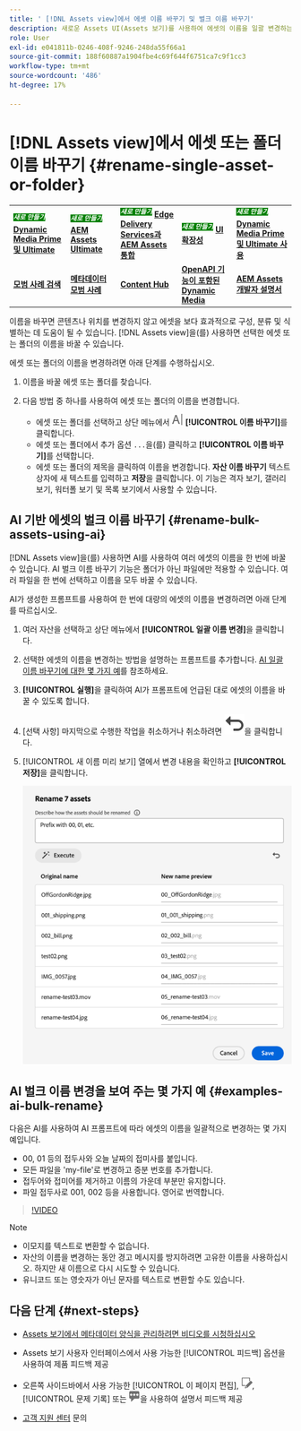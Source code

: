 ```yaml
---
title: ' [!DNL Assets view]에서 에셋 이름 바꾸기 및 벌크 이름 바꾸기'
description: 새로운 Assets UI(Assets 보기)를 사용하여 에셋의 이름을 일괄 변경하는 방법을 알아봅니다. 여러 에셋의 이름을 한 번에 바꿀 수 있는 기능을 제공합니다.
role: User
exl-id: e041811b-0246-408f-9246-248da55f66a1
source-git-commit: 188f60887a1904fbe4c69f644f6751ca7c9f1cc3
workflow-type: tm+mt
source-wordcount: '486'
ht-degree: 17%

---
```


# [!DNL Assets view]에서 에셋 또는 폴더 이름 바꾸기 {#rename-single-asset-or-folder}

<table>
    <tr>
        <td>
            <sup style= "background-color:#008000; color:#FFFFFF; font-weight:bold"><i>새로 만들기</i></sup> <a href="/help/assets/dynamic-media/dm-prime-ultimate.md"><b>Dynamic Media Prime 및 Ultimate</b></a>
        </td>
        <td>
            <sup style= "background-color:#008000; color:#FFFFFF; font-weight:bold"><i>새로 만들기</i></sup> <a href="/help/assets/assets-ultimate-overview.md"><b>AEM Assets Ultimate</b></a>
        </td>
        <td>
            <sup style= "background-color:#008000; color:#FFFFFF; font-weight:bold"><i>새로 만들기</i></sup> <a href="/help/assets/integrate-aem-assets-edge-delivery-services.md"><b>Edge Delivery Services과 AEM Assets 통합</b></a>
        </td>
        <td>
            <sup style= "background-color:#008000; color:#FFFFFF; font-weight:bold"><i>새로 만들기</i></sup> <a href="/help/assets/aem-assets-view-ui-extensibility.md"><b>UI 확장성</b></a>
        </td>
          <td>
            <sup style= "background-color:#008000; color:#FFFFFF; font-weight:bold"><i>새로 만들기</i></sup> <a href="/help/assets/dynamic-media/enable-dynamic-media-prime-and-ultimate.md"><b>Dynamic Media Prime 및 Ultimate 사용</b></a>
        </td>
    </tr>
    <tr>
        <td>
            <a href="/help/assets/search-best-practices.md"><b>모범 사례 검색</b></a>
        </td>
        <td>
            <a href="/help/assets/metadata-best-practices.md"><b>메타데이터 모범 사례</b></a>
        </td>
        <td>
            <a href="/help/assets/product-overview.md"><b>Content Hub</b></a>
        </td>
        <td>
            <a href="/help/assets/dynamic-media-open-apis-overview.md"><b>OpenAPI 기능이 포함된 Dynamic Media</b></a>
        </td>
        <td>
            <a href="https://developer.adobe.com/experience-cloud/experience-manager-apis/"><b>AEM Assets 개발자 설명서</b></a>
        </td>
    </tr>
</table>

이름을 바꾸면 콘텐츠나 위치를 변경하지 않고 에셋을 보다 효과적으로 구성, 분류 및 식별하는 데 도움이 될 수 있습니다. [!DNL Assets view]을(를) 사용하면 선택한 에셋 또는 폴더의 이름을 바꿀 수 있습니다.

에셋 또는 폴더의 이름을 변경하려면 아래 단계를 수행하십시오.

1. 이름을 바꿀 에셋 또는 폴더를 찾습니다.

1. 다음 방법 중 하나를 사용하여 에셋 또는 폴더의 이름을 변경합니다.

   * 에셋 또는 폴더를 선택하고 상단 메뉴에서 ![이름 바꾸기 아이콘](assets/do-not-localize/rename-icon.png) **[!UICONTROL 이름 바꾸기]**&#x200B;를 클릭합니다.
   * 에셋 또는 폴더에서 추가 옵션 `...`을(를) 클릭하고 **[!UICONTROL 이름 바꾸기]**&#x200B;를 선택합니다.
   * 에셋 또는 폴더의 제목을 클릭하여 이름을 변경합니다. **자산 이름 바꾸기** 텍스트 상자에 새 텍스트를 입력하고 **저장**&#x200B;을 클릭합니다. 이 기능은 격자 보기, 갤러리 보기, 워터폴 보기 및 목록 보기에서 사용할 수 있습니다.

## AI 기반 에셋의 벌크 이름 바꾸기 {#rename-bulk-assets-using-ai}

[!DNL Assets view]을(를) 사용하면 AI를 사용하여 여러 에셋의 이름을 한 번에 바꿀 수 있습니다. AI 벌크 이름 바꾸기 기능은 폴더가 아닌 파일에만 적용할 수 있습니다. 여러 파일을 한 번에 선택하고 이름을 모두 바꿀 수 있습니다.

AI가 생성한 프롬프트를 사용하여 한 번에 대량의 에셋의 이름을 변경하려면 아래 단계를 따르십시오.

1. 여러 자산을 선택하고 상단 메뉴에서 **[!UICONTROL 일괄 이름 변경]**&#x200B;을 클릭합니다.

1. 선택한 에셋의 이름을 변경하는 방법을 설명하는 프롬프트를 추가합니다. [AI 일괄 이름 바꾸기에 대한 몇 가지 예](#examples-ai-bulk-rename)를 참조하세요.

1. **[!UICONTROL 실행]**&#x200B;을 클릭하여 AI가 프롬프트에 언급된 대로 에셋의 이름을 바꿀 수 있도록 합니다.

1. [선택 사항] 마지막으로 수행한 작업을 취소하거나 취소하려면 ![실행 취소 아이콘](assets/do-not-localize/undo.svg)을 클릭합니다.

1. [!UICONTROL 새 이름 미리 보기] 열에서 변경 내용을 확인하고 **[!UICONTROL 저장]**&#x200B;을 클릭합니다.

   ![AI 일괄 이름 바꾸기](assets/ai-bulk-rename.png)

## AI 벌크 이름 변경을 보여 주는 몇 가지 예 {#examples-ai-bulk-rename}

다음은 AI를 사용하여 AI 프롬프트에 따라 에셋의 이름을 일괄적으로 변경하는 몇 가지 예입니다.

* 00, 01 등의 접두사와 오늘 날짜의 접미사를 붙입니다.
* 모든 파일을 &#39;my-file&#39;로 변경하고 증분 번호를 추가합니다.
* 접두어와 접미어를 제거하고 이름의 가운데 부분만 유지합니다.
* 파일 접두사로 001, 002 등을 사용합니다. 영어로 번역합니다.

>[!VIDEO](https://video.tv.adobe.com/v/3440975)

>[!NOTE]
>
> * 이모지를 텍스트로 변환할 수 없습니다.
> * 자산의 이름을 변경하는 동안 경고 메시지를 방지하려면 고유한 이름을 사용하십시오. 하지만 새 이름으로 다시 시도할 수 있습니다.
> * 유니코드 또는 영숫자가 아닌 문자를 텍스트로 변환할 수도 있습니다.

## 다음 단계 {#next-steps}

* [Assets 보기에서 메타데이터 양식을 관리하려면 비디오를 시청하십시오](https://experienceleague.adobe.com/docs/experience-manager-learn/assets-essentials/configuring/metadata-forms.html?lang=ko)

* Assets 보기 사용자 인터페이스에서 사용 가능한 [!UICONTROL 피드백] 옵션을 사용하여 제품 피드백 제공

* 오른쪽 사이드바에서 사용 가능한 [!UICONTROL 이 페이지 편집], ![페이지 편집](assets/do-not-localize/edit-page.png), [!UICONTROL 문제 기록] 또는 ![GitHub 문제 생성](assets/do-not-localize/github-issue.png)을 사용하여 설명서 피드백 제공

* [고객 지원 센터](https://experienceleague.adobe.com/ko?support-solution=General#support) 문의
